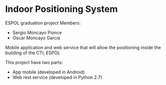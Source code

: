 # Indoor Positioning System
ESPOL graduation project 
Members:
- Sergio Moncayo Pionce
- Oscar Moncayo Garcia

Mobile application and web service that will allow the positioning inside the building of the CTI, ESPOL

This project have two parts:
- App mobile (developed in Android)
- Web rest service (developed in Python 2.7)
